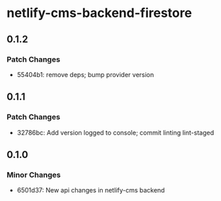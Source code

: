 # netlify-cms-backend-firestore

## 0.1.2

### Patch Changes

- 55404b1: remove deps; bump provider version

## 0.1.1

### Patch Changes

- 32786bc: Add version logged to console; commit linting lint-staged

## 0.1.0

### Minor Changes

- 6501d37: New api changes in netlify-cms backend
